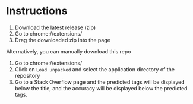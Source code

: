 # Instructions
1. Download the latest release (zip)
2. Go to chrome://extensions/
3. Drag the downloaded zip into the page

Alternatively, you can manually download this repo
1. Go to chrome://extensions/
2. Click on `Load unpacked` and select the application directory of the repository
3. Go to a Stack Overflow page and the predicted tags will be displayed below the title, and the accuracy will be displayed below the predicted tags.

